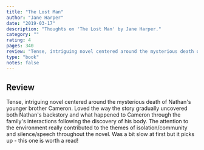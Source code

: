 ```yaml
---
title: "The Lost Man"
author: "Jane Harper"
date: "2019-03-17"
description: "Thoughts on 'The Lost Man' by Jane Harper."
category: ""
rating: 4
pages: 340
review: "Tense, intriguing novel centered around the mysterious death of Nathan's younger brother Cameron. Loved the way the story gradually uncovered both Nathan's backstory and what happened to Cameron through the family's interactions following the discovery of his body. The attention to the environment really contributed to the themes of isolation/community and silence/speech throughout the novel. Was a bit slow at first but it picks up - this one is worth a read!"
type: "book"
notes: false
---
```


## Review

Tense, intriguing novel centered around the mysterious death of Nathan's younger brother Cameron. Loved the way the story gradually uncovered both Nathan's backstory and what happened to Cameron through the family's interactions following the discovery of his body. The attention to the environment really contributed to the themes of isolation/community and silence/speech throughout the novel. Was a bit slow at first but it picks up - this one is worth a read!
